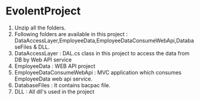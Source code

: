 # EvolentProject

1. Unzip all the folders.
2. Following folders are available in this project : DataAccessLayer,EmployeeData,EmployeeDataConsumeWebApi,DatabaseFiles & DLL.
3. DataAccessLayer : DAL.cs class in this project to access the data from DB by Web API service
4. EmployeeData : WEB API project
5. EmployeeDataConsumeWebApi : MVC application which consumes EmployeeData web api service.
5. DatabaseFiles : It contains bacpac file.
6. DLL : All dll's used in the project
